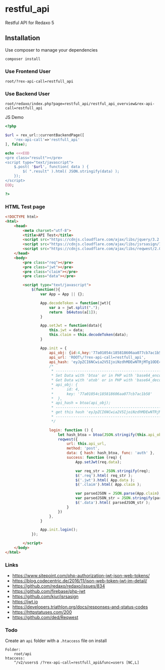 # restful_api
Restful API for Redaxo 5


## Installation

Use composer to manage your dependencies

```
composer install
```

### Use Frontend User
```
root/?rex-api-call=restfull_api
```
### Use Backend User
```
root/redaxo/index.php?page=restful_api/restful_api_overview&rex-api-call=restfull_api
```
JS Demo
```php
<?php

$url = rex_url::currentBackendPage([
	'rex-api-call'=>'restfull_api'
], false);

echo <<<EOD
<pre class="result"></pre>
<script type="text/javascript">
	$.post( '$url', function( data ) {
		$( ".result" ).html( JSON.stringify(data) );
	});
</script>
EOD;

?>
```

### HTML Test page
```html
<!DOCTYPE html>
<html>
	<head>
		<meta charset="utf-8">
		<title>API Test</title>
		<script src="https://cdnjs.cloudflare.com/ajax/libs/jquery/3.2.1/jquery.min.js"></script>
		<script src="https://cdnjs.cloudflare.com/ajax/libs/jsrsasign/7.2.1/jsrsasign-all-min.js"></script>
		<script src="https://cdnjs.cloudflare.com/ajax/libs/reqwest/2.0.5/reqwest.min.js"></script>
	</head>
	<body>
		<pre class="req"></pre>
		<pre class="jwt"></pre>
		<pre class="claim"></pre>
		<pre class="data"></pre>

		<script type="text/javascript">
			$(function(){
				var App = App || {};

				App.decodeToken = function(jwt){
					var a = jwt.split(".");
					return  b64utos(a[1]);
				}

				App.setJwt = function(data){
					this.jwt = data;
					this.claim = this.decodeToken(data);
				}

				App.init = {
					api_obj: {id:4,key:'77a01054c185818606aa077cb7ac1b58'},
					api_url: 'ROOT\/?rex-api-call=restfull_api',
					api_hash: 'eyJpZCI6NCwia2V5IjoiNzdhMDEwNTRjMTg1ODE4NjA2YWEwNzdjYjdhYzFiNTgifQ==',
					/*
					 * -----------------------------------------------------------------------------
					 * Set Data with 'btoa' or in PHP with 'base64_encode()'
					 * Get Data with 'atob' or in PHP with 'base64_decode()'
					 * api_obj: {
	 				 *		id: 4,
	 				 *		key: '77a01054c185818606aa077cb7ac1b58'
	 				 *	},
					 * api_hash = btoa(api_obj);
					 * -----------------------------------------------------------------------------
					 * get this hash 'eyJpZCI6NCwia2V5IjoiNzdhMDEwNTRjMTg1ODE4NjA2YWEwNzdjYjdhYzFiNTgifQ=='
					 * -----------------------------------------------------------------------------
					 */

					login: function () {
						let hash_btoa = btoa(JSON.stringify(this.api_obj));
						reqwest({
							url: this.api_url,
							method: 'post',
							data: { hash: hash_btoa, func: 'auth' },
							success: function (req) {
								App.setJwt(req.data);

								var req_str = JSON.stringify(req);
								$('.req').html( req_str );
								$('.jwt').html( App.data );
								$('.claim').html( App.claim );

								var parsedJSON = JSON.parse(App.claim);
								var parsedJSON_str = JSON.stringify(parsedJSON.data);
								$('.data').html( parsedJSON_str );
							}
						})
					},
				}

				App.init.login();
			});

		</script>
	</body>
</html>

```


### Links
* https://www.sitepoint.com/php-authorization-jwt-json-web-tokens/
* https://blog.codecentric.de/2016/11/json-web-token-jwt-im-detail/
* https://github.com/redaxo/redaxo/issues/834
* https://github.com/firebase/php-jwt
* https://github.com/kjur/jsrsasign
* https://jwt.io
* https://developers.triathlon.org/docs/responses-and-status-codes
* https://httpstatuses.com/200
* https://github.com/ded/Reqwest


### Todo
Create an `api` folder with a `.htaccess` file on install
```
Folder:
	root/api
htaccess:
	^/v2/users$ /?rex-api-call=restfull_api&func=users [NC,L]
```
